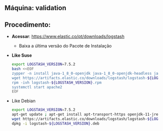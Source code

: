 Máquina: validation
-------------------

Procedimento:
-------------

* **Acessar**: https://www.elastic.co/pt/downloads/logstash
  - Baixa a última versão do Pacote de Instalação

* **Like Suse**
   ```bash
   export LOGSTASH_VERSION=7.5.2
   bash <<EOF
   zypper -n install java-1_8_0-openjdk java-1_8_0-openjdk-headless javapackages-tools wget apache2
   wget https://artifacts.elastic.co/downloads/logstash/logstash-${LOGSTASH_VERSION}.rpm
   rpm -ivh logstash-${LOGSTASH_VERSION}.rpm
   systemctl start apache2
   EOF
   ```

* Like Debian
   ```bash
   export LOGSTASH_VERSION=7.5.2
   apt-get update ; apt-get install apt-transport-https openjdk-11-jre apache2 -y
   wget https://artifacts.elastic.co/downloads/logstash/logstash-${LOGSTASH_VERSION}.deb
   dpkg -i logstash-${LOGSTASH_VERSION}.deb
   ```
